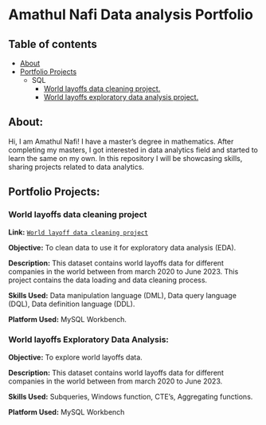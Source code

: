 # Amathul Nafi Data analysis Portfolio 
## Table of contents
 - [About](https://github.com/NafzzSkillExpressingSpace/Data-Analytics-Portfolio-projects/edit/main/README.md#about)
 - [Portfolio Projects](https://github.com/NafzzSkillExpressingSpace/Data-Analytics-Portfolio-projects/edit/main/README.md#portfolio-projects)
      - SQL
           - [World layoffs data cleaning project.](https://github.com/NafzzSkillExpressingSpace/Data-Analytics-Portfolio-projects/edit/main/README.md#world-layoffs-data-cleaning-project)
           - [World layoffs exploratory data analysis project.](https://github.com/NafzzSkillExpressingSpace/Data-Analytics-Portfolio-projects/edit/main/README.md#world-layoffs-exploratory-data-analysis)

## About:

Hi, I am Amathul Nafi! I have a master’s degree in mathematics. After completing my masters, I got interested in data analytics field and started to learn the same on my own. In this repository I will be showcasing skills, sharing projects related to data analytics.

## Portfolio Projects:

### World layoffs data cleaning project


**Link:** [`World layoff data cleaning project`](https://github.com/NafzzSkillExpressingSpace/Data-Analytics-Portfolio-projects/blob/main/world_layoffs_data_Cleaning.sql)

**Objective:** To clean data to use it for exploratory data analysis (EDA).

**Description:** This dataset contains world layoffs data for different companies in the world between from march 2020 to June 2023. This project contains the data loading and data cleaning process.

**Skills Used:** Data manipulation language (DML), Data query language (DQL), Data definition language (DDL).

**Platform Used:** MySQL Workbench.

### World layoffs Exploratory Data Analysis:


**Objective:** To explore world layoffs data.

**Description:** This dataset contains world layoffs data for different companies in the world between from march 2020 to June 2023. 

**Skills Used:** Subqueries, Windows function, CTE’s, Aggregating functions. 

**Platform Used:** MySQL Workbench

